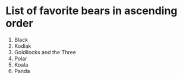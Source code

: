 # List of favorite bears in ascending order

1. Black
1. Kodiak
1. Goldilocks and the Three
1. Polar
1. Koala
1. Panda
